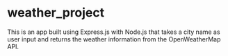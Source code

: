 # weather_project
This is an app built using Express.js with Node.js that takes a city name as user input and returns the weather information from the OpenWeatherMap API.
